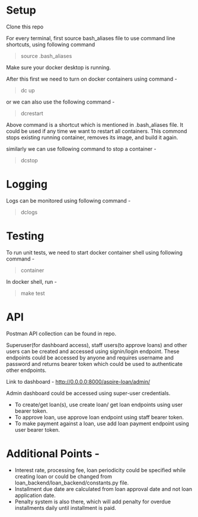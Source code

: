 # Setup
Clone this repo

For every terminal, first source bash_aliases file to use command line shortcuts, using following command

> source .bash_aliases

Make sure your docker desktop is running.

After this first we need to turn on docker containers using command - 
> dc up

or we can also use the following command - 
> dcrestart

Above command is a shortcut which is mentioned in .bash_aliases file. It could be used if any time we want to restart all containers.
This commond stops existing running container, removes its image, and build it again.

similarly we can use following command to stop a container - 
> dcstop

# Logging
Logs can be monitored using following command - 
> dclogs

# Testing
To run unit tests, we need to start docker container shell using following command - 
> container

In docker shell, run - 
> make test

# API
Postman API collection can be found in repo.

Superuser(for dashboard access), staff users(to approve loans) and other users can be created and accessed using signin/login endpoint.
These endpoints could be accessed by anyone and requires username and password and returns bearer token which could be used to authenticate other endpoints.

Link to dashboard - 
http://0.0.0.0:8000/aspire-loan/admin/

Admin dashboard could be accessed using super-user credentials.

* To create/get loan(s), use create loan/ get loan endpoints using user bearer token.
* To approve loan, use approve loan endpoint using staff bearer token.
* To make payment against a loan, use add loan payment endpoint using user bearer token.

# Additional Points - 
* Interest rate, processing fee, loan periodicity could be specified while creating loan or could be changed from loan_backend/loan_backend/constants.py file.
* Installment due date are calculated from loan approval date and not loan application date.
* Penalty system is also there, which will add penalty for overdue installments daily until installment is paid.
